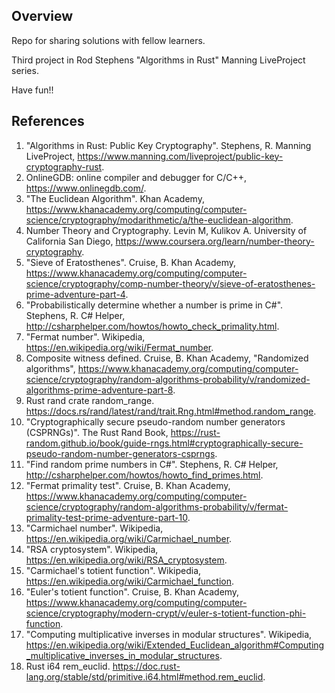 ## Overview
Repo for sharing solutions with fellow learners.

Third project in Rod Stephens "Algorithms in Rust" Manning LiveProject series. 

Have fun!!

## References
1. "Algorithms in Rust: Public Key Cryptography". Stephens, R. Manning LiveProject, https://www.manning.com/liveproject/public-key-cryptography-rust.
2. OnlineGDB: online compiler and debugger for C/C++, https://www.onlinegdb.com/.
2. "The Euclidean Algorithm". Khan Academy, https://www.khanacademy.org/computing/computer-science/cryptography/modarithmetic/a/the-euclidean-algorithm.
2. Number Theory and Cryptography. Levin M, Kulikov A. University of California San Diego, https://www.coursera.org/learn/number-theory-cryptography.
2. "Sieve of Eratosthenes". Cruise, B. Khan Academy, https://www.khanacademy.org/computing/computer-science/cryptography/comp-number-theory/v/sieve-of-eratosthenes-prime-adventure-part-4.
2. "Probabilistically determine whether a number is prime in C#". Stephens, R. C# Helper, http://csharphelper.com/howtos/howto_check_primality.html.
2. "Fermat number". Wikipedia, https://en.wikipedia.org/wiki/Fermat_number.
2. Composite witness defined. Cruise, B. Khan Academy, "Randomized algorithms", https://www.khanacademy.org/computing/computer-science/cryptography/random-algorithms-probability/v/randomized-algorithms-prime-adventure-part-8.
2. Rust rand crate random_range. https://docs.rs/rand/latest/rand/trait.Rng.html#method.random_range.
2. "Cryptographically secure pseudo-random number generators (CSPRNGs)". The Rust Rand Book, https://rust-random.github.io/book/guide-rngs.html#cryptographically-secure-pseudo-random-number-generators-csprngs.
2. "Find random prime numbers in C#". Stephens, R. C# Helper, http://csharphelper.com/howtos/howto_find_primes.html.
2. "Fermat primality test". Cruise, B. Khan Academy, https://www.khanacademy.org/computing/computer-science/cryptography/random-algorithms-probability/v/fermat-primality-test-prime-adventure-part-10.
2. "Carmichael number". Wikipedia, https://en.wikipedia.org/wiki/Carmichael_number.
2. "RSA cryptosystem". Wikipedia, https://en.wikipedia.org/wiki/RSA_cryptosystem.
2. "Carmichael's totient function". Wikipedia, https://en.wikipedia.org/wiki/Carmichael_function.
2. "Euler's totient function". Cruise, B. Khan Academy, https://www.khanacademy.org/computing/computer-science/cryptography/modern-crypt/v/euler-s-totient-function-phi-function.
2. "Computing multiplicative inverses in modular structures". Wikipedia, https://en.wikipedia.org/wiki/Extended_Euclidean_algorithm#Computing_multiplicative_inverses_in_modular_structures.
2. Rust i64 rem_euclid. https://doc.rust-lang.org/stable/std/primitive.i64.html#method.rem_euclid.
